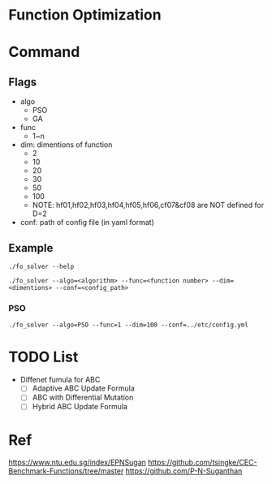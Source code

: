 # Function Optimization

# Command

## Flags

- algo
    - PSO
    - GA
- func
    - 1~n
- dim: dimentions of function
    - 2
    - 10
    - 20
    - 30
    - 50
    - 100
    - NOTE: hf01,hf02,hf03,hf04,hf05,hf06,cf07&cf08 are NOT defined for D=2
- conf: path of config file (in yaml format)

## Example

```
./fo_solver --help
```

```
./fo_solver --algo=<algorithm> --func=<function number> --dim=<dimentions> --conf=<config_path>
```

### PSO

```
./fo_solver --algo=PSO --func=1 --dim=100 --conf=../etc/config.yml
```
# TODO List

- Diffenet fumula for ABC
    - [ ] Adaptive ABC Update Formula
    - [ ] ABC with Differential Mutation
    - [ ] Hybrid ABC Update Formula

# Ref

https://www.ntu.edu.sg/index/EPNSugan
https://github.com/tsingke/CEC-Benchmark-Functions/tree/master
https://github.com/P-N-Suganthan
